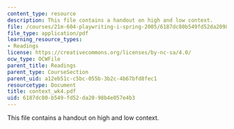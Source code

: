 ```yaml
---
content_type: resource
description: This file contains a handout on high and low context.
file: /courses/21m-604-playwriting-i-spring-2005/6187dc80b549fd52da2098b4e057e4b3_context_wk4.pdf
file_type: application/pdf
learning_resource_types:
- Readings
license: https://creativecommons.org/licenses/by-nc-sa/4.0/
ocw_type: OCWFile
parent_title: Readings
parent_type: CourseSection
parent_uid: a12eb51c-c5bc-055b-3b2c-4b67bfd8fec1
resourcetype: Document
title: context_wk4.pdf
uid: 6187dc80-b549-fd52-da20-98b4e057e4b3
---
```

This file contains a handout on high and low context.